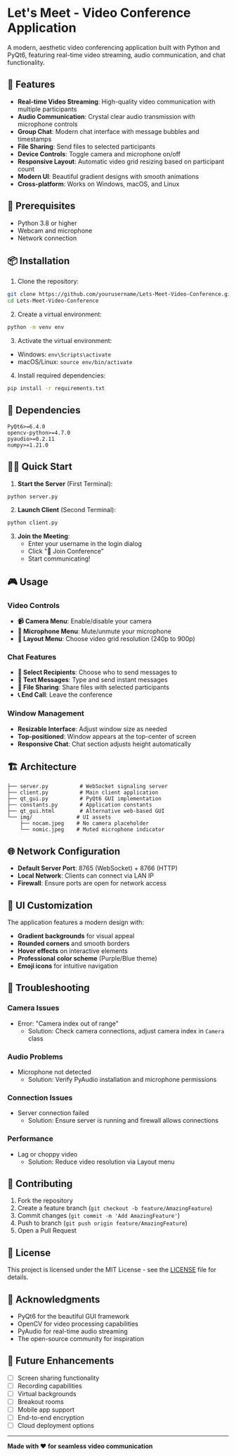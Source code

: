 # Let's Meet - Video Conference Application

A modern, aesthetic video conferencing application built with Python and PyQt6, featuring real-time video streaming, audio communication, and chat functionality.

## 🎥 Features

- **Real-time Video Streaming**: High-quality video communication with multiple participants
- **Audio Communication**: Crystal clear audio transmission with microphone controls
- **Group Chat**: Modern chat interface with message bubbles and timestamps
- **File Sharing**: Send files to selected participants
- **Device Controls**: Toggle camera and microphone on/off
- **Responsive Layout**: Automatic video grid resizing based on participant count
- **Modern UI**: Beautiful gradient designs with smooth animations
- **Cross-platform**: Works on Windows, macOS, and Linux

## 🚀 Prerequisites

- Python 3.8 or higher
- Webcam and microphone
- Network connection

## 📦 Installation

1. Clone the repository:

```bash
git clone https://github.com/yourusername/Lets-Meet-Video-Conference.git
cd Lets-Meet-Video-Conference
```

2. Create a virtual environment:

```bash
python -m venv env
```

3. Activate the virtual environment:

- Windows: `env\Scripts\activate`
- macOS/Linux: `source env/bin/activate`

4. Install required dependencies:

```bash
pip install -r requirements.txt
```

## 🔧 Dependencies

```
PyQt6>=6.4.0
opencv-python>=4.7.0
pyaudio>=0.2.11
numpy>=1.21.0
```

## 🏃‍♂️ Quick Start

1. **Start the Server** (First Terminal):

```bash
python server.py
```

2. **Launch Client** (Second Terminal):

```bash
python client.py
```

3. **Join the Meeting**:
   - Enter your username in the login dialog
   - Click "🚀 Join Conference"
   - Start communicating!

## 🎮 Usage

### Video Controls

- **📹 Camera Menu**: Enable/disable your camera
- **🎤 Microphone Menu**: Mute/unmute your microphone
- **📐 Layout Menu**: Choose video grid resolution (240p to 900p)

### Chat Features

- **👥 Select Recipients**: Choose who to send messages to
- **💭 Text Messages**: Type and send instant messages
- **📎 File Sharing**: Share files with selected participants
- **📞 End Call**: Leave the conference

### Window Management

- **Resizable Interface**: Adjust window size as needed
- **Top-positioned**: Window appears at the top-center of screen
- **Responsive Chat**: Chat section adjusts height automatically

## 🏗️ Architecture

```
├── server.py          # WebSocket signaling server
├── client.py          # Main client application
├── qt_gui.py          # PyQt6 GUI implementation
├── constants.py       # Application constants
├── qt_gui.html        # Alternative web-based GUI
└── img/              # UI assets
    ├── nocam.jpeg    # No camera placeholder
    └── nomic.jpeg    # Muted microphone indicator
```

## 🌐 Network Configuration

- **Default Server Port**: 8765 (WebSocket) + 8766 (HTTP)
- **Local Network**: Clients can connect via LAN IP
- **Firewall**: Ensure ports are open for network access

## 🎨 UI Customization

The application features a modern design with:

- **Gradient backgrounds** for visual appeal
- **Rounded corners** and smooth borders
- **Hover effects** on interactive elements
- **Professional color scheme** (Purple/Blue theme)
- **Emoji icons** for intuitive navigation

## 🔧 Troubleshooting

### Camera Issues

- Error: "Camera index out of range"
  - Solution: Check camera connections, adjust camera index in `Camera` class

### Audio Problems

- Microphone not detected
  - Solution: Verify PyAudio installation and microphone permissions

### Connection Issues

- Server connection failed
  - Solution: Ensure server is running and firewall allows connections

### Performance

- Lag or choppy video
  - Solution: Reduce video resolution via Layout menu

## 🤝 Contributing

1. Fork the repository
2. Create a feature branch (`git checkout -b feature/AmazingFeature`)
3. Commit changes (`git commit -m 'Add AmazingFeature'`)
4. Push to branch (`git push origin feature/AmazingFeature`)
5. Open a Pull Request

## 📄 License

This project is licensed under the MIT License - see the [LICENSE](LICENSE) file for details.

## 🙏 Acknowledgments

- PyQt6 for the beautiful GUI framework
- OpenCV for video processing capabilities
- PyAudio for real-time audio streaming
- The open-source community for inspiration

## 🔮 Future Enhancements

- [ ] Screen sharing functionality
- [ ] Recording capabilities
- [ ] Virtual backgrounds
- [ ] Breakout rooms
- [ ] Mobile app support
- [ ] End-to-end encryption
- [ ] Cloud deployment options

---

**Made with ❤️ for seamless video communication**
